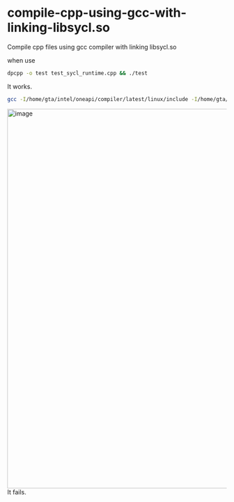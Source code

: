 # compile-cpp-using-gcc-with-linking-libsycl.so

Compile cpp files using gcc compiler with linking libsycl.so

when use 
```bash
dpcpp -o test test_sycl_runtime.cpp && ./test
```
It works.

```bash
gcc -I/home/gta/intel/oneapi/compiler/latest/linux/include -I/home/gta/intel/oneapi/compiler/latest/linux/include/sycl -o test_gcc test_sycl_runtime.cpp -lsycl -lsvml -lirng -limf -lintlc -L/home/gta/intel/oneapi/compiler/latest/linux/lib/ -L/home/gta/intel/oneapi/compiler/latest/linux/compiler/lib/intel64_lin -std=c++17 -lstdc++
```
<img width="872" alt="image" src="https://user-images.githubusercontent.com/106960996/207289604-6f013f73-c5d4-462e-8dd7-95192d139c2f.png">
It fails.
